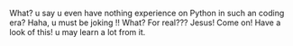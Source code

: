 What? u say u even have nothing experience on Python in such an coding era?
Haha, u must be joking !!
What? For real???
Jesus! Come on! Have a look of this! u may learn a lot from it.
